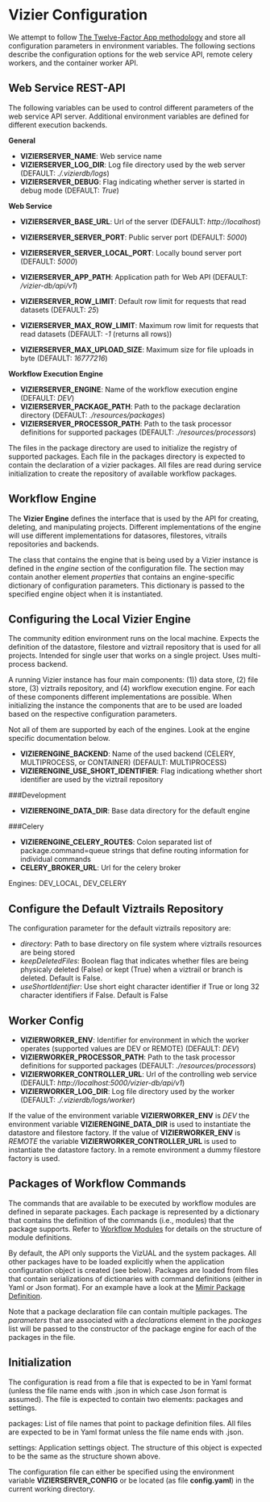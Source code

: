 Vizier Configuration
====================

We attempt to follow [The Twelve-Factor App methodology](https://12factor.net/) and store all configuration parameters in environment variables. The following sections describe the configuration options for the web service API, remote celery workers, and the container worker API.

Web Service REST-API
--------------------

The following variables can be used to control different parameters of the web service API server. Additional environment variables are defined for different execution backends.


**General**

- **VIZIERSERVER_NAME**: Web service name
- **VIZIERSERVER_LOG_DIR**: Log file directory used by the web server (DEFAULT: *./.vizierdb/logs*)
- **VIZIERSERVER_DEBUG**: Flag indicating whether server is started in debug mode (DEFAULT: *True*)

**Web Service**

- **VIZIERSERVER_BASE_URL**: Url of the server (DEFAULT: *http://localhost*)
- **VIZIERSERVER_SERVER_PORT**: Public server port (DEFAULT: *5000*)
- **VIZIERSERVER_SERVER_LOCAL_PORT**: Locally bound server port (DEFAULT: *5000*)
- **VIZIERSERVER_APP_PATH**: Application path for Web API (DEFAULT: */vizier-db/api/v1*)

- **VIZIERSERVER_ROW_LIMIT**: Default row limit for requests that read datasets (DEFAULT: *25*)
- **VIZIERSERVER_MAX_ROW_LIMIT**: Maximum row limit for requests that read datasets (DEFAULT: *-1* (returns all rows))
- **VIZIERSERVER_MAX_UPLOAD_SIZE**: Maximum size for file uploads in byte (DEFAULT: *16777216*)

**Workflow Execution Engine**

- **VIZIERSERVER_ENGINE**: Name of the workflow execution engine (DEFAULT: *DEV*)
- **VIZIERSERVER_PACKAGE_PATH**: Path to the package declaration directory (DEFAULT: *./resources/packages*)
- **VIZIERSERVER_PROCESSOR_PATH**: Path to the task processor definitions for supported packages (DEFAULT: *./resources/processors*)


The files in the package directory are used to initialize the registry of supported packages. Each file in the packages directory is expected to contain the declaration of a vizier packages. All files are read during service initialization to create the repository of available workflow packages.



Workflow Engine
-------------

The **Vizier Engine** defines the interface that is used by the API for creating, deleting, and manipulating projects. Different implementations of the engine will use different implementations for datasores, filestores, vitrails repositories and backends.

The class that contains the engine that is being used by a Vizier instance is defined in the *engine* section of the configuration file. The section may contain another element *properties* that contains an engine-specific dictionary of configuration parameters. This dictionary is passed to the specified engine object when it is instantiated.


## Configuring the Local Vizier Engine

The community edition environment runs on the local machine. Expects the definition of the datastore, filestore and viztrail repository that is used for all projects. Intended for single user that works on a single project. Uses multi-process backend.

A running Vizier instance has four main components: (1)) data store, (2) file store, (3) viztrails repository, and (4) workflow execution engine. For each of these components different implementations are possible. When initializing the instance the components that are to be used are loaded based on the respective configuration parameters.

Not all of them are supported by each of the engines. Look at the engine specific documentation below.

- **VIZIERENGINE_BACKEND**: Name of the used backend (CELERY, MULTIPROCESS, or CONTAINER) (DEFAULT: MULTIPROCESS)
- **VIZIERENGINE_USE_SHORT_IDENTIFIER**: Flag indicationg whether short identifier are used by the viztrail repository


###Development


- **VIZIERENGINE_DATA_DIR**: Base data directory for the default engine


###Celery


- **VIZIERENGINE_CELERY_ROUTES**: Colon separated list of package.command=queue strings that define routing information for individual commands
- **CELERY_BROKER_URL**: Url for the celery broker

Engines: DEV_LOCAL, DEV_CELERY


## Configure the Default Viztrails Repository

The configuration parameter for the default viztrails repository are:

- *directory*: Path to base directory on file system where viztrails resources are being stored
- *keepDeletedFiles*: Boolean flag that indicates whether files are being physicaly deleted (False) or kept (True) when a viztrail or branch is deleted. Default is False.
- *useShortIdentifier*: Use short eight character identifier if True or long 32 character identifiers if False. Default is False


Worker Config
--------------

- **VIZIERWORKER_ENV**: Identifier for environment in which the worker operates (supported values are DEV or REMOTE) (DEFAULT: *DEV*)
- **VIZIERWORKER_PROCESSOR_PATH**: Path to the task processor definitions for supported packages (DEFAULT: *./resources/processors*)
- **VIZIERWORKER_CONTROLLER_URL**: Url of the controlling web service (DEFAULT: *http://localhost:5000/vizier-db/api/v1*)
- **VIZIERWORKER_LOG_DIR**: Log file directory used by the worker (DEFAULT: *./.vizierdb/logs/worker*)


If the value of the environment variable **VIZIERWORKER_ENV** is *DEV* the environment variable **VIZIERENGINE_DATA_DIR** is used to instantiate the datastore and filestore factory. If the value of **VIZIERWORKER_ENV** is *REMOTE* the variable **VIZIERWORKER_CONTROLLER_URL** is used to instantiate the datastore factory. In a remote environment a dummy filestore factory is used.



Packages of Workflow Commands
-----------------------------

The commands that are available to be executed by workflow modules are defined in separate packages. Each package is represented by a dictionary that contains the definition of the commands (i.e., modules) that the package supports. Refer to [Workflow Modules](https://github.com/VizierDB/web-api/blob/master/doc/workflow-modules.md) for details on the structure of module definitions.

By default, the API only supports the VizUAL and the system packages. All other packages have to be loaded explicitly when the application configuration object is created (see below). Packages are loaded from files that contain serializations of dictionaries with command definitions (either in Yaml or Json format). For an example have a look at the [Mimir Package Definition](https://github.com/VizierDB/web-api/blob/master/config/mimir.pckg.json).

Note that a package declaration file can contain multiple packages. The *parameters* that are associated with a *declarations* element in the *packages* list will be passed to the constructor of the package engine for each of the packages in the file.



Initialization
--------------

The configuration is read from a file that is expected to be in Yaml format (unless the file name ends with .json in which case Json format is assumed). The file is expected to contain two elements: packages and settings.

packages: List of file names that point to package definition files. All files are expected to be in Yaml format unless the file name ends with .json.

settings: Application settings object. The structure of this object is expected to be the same as the structure shown above.

The configuration file can either be specified using the environment variable **VIZIERSERVER_CONFIG** or be located (as file **config.yaml**) in the current working directory.
